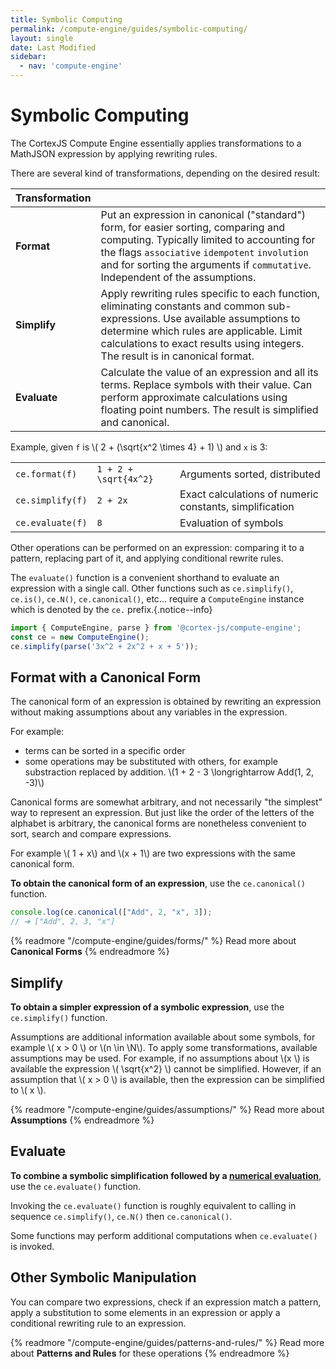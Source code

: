 ```yaml
---
title: Symbolic Computing
permalink: /compute-engine/guides/symbolic-computing/
layout: single
date: Last Modified
sidebar:
  - nav: 'compute-engine'
---
```


# Symbolic Computing

The CortexJS Compute Engine essentially applies transformations to a MathJSON
expression by applying rewriting rules.

There are several kind of transformations, depending on the desired
result:

<div class=symbols-table>

| Transformation |  |
| :--- | :--- |
| **Format** | Put an expression in canonical ("standard") form, for easier sorting, comparing and computing. Typically limited to accounting for the flags `associative` `idempotent` `involution` and for sorting the arguments if `commutative`. Independent of the assumptions. | 
| **Simplify** | Apply rewriting rules specific to each function, eliminating constants and common sub-expressions. Use available assumptions to determine which rules are applicable. Limit calculations to exact results using integers. The result is in canonical format. | 
| **Evaluate** | Calculate the value of an expression and all its terms. Replace symbols with their value. Can perform approximate calculations using floating point numbers. The result is simplified and canonical. | 

</div>


Example, given `f` is \\( 2 + (\sqrt{x^2 \times 4} + 1) \\) and `x` is 3:

<div class=symbols-table>

|  |  | |
| :--- | :--- | :--- |
| `ce.format(f)` | `1 + 2 + \sqrt{4x^2}` | Arguments sorted, distributed |
| `ce.simplify(f)`| `2 + 2x` | Exact calculations of numeric constants,  simplification |
| `ce.evaluate(f)` | `8` | Evaluation of symbols |

</div>


Other operations can be performed on an expression: comparing it to a pattern, replacing part of it, and applying conditional rewrite rules.


The `evaluate()` function is a convenient shorthand to evaluate an expression
with a single call. Other functions such as `ce.simplify()`, `ce.is()`, `ce.N()`, `ce.canonical()`, etc... require a `ComputeEngine` instance which is denoted by the `ce.` prefix.{.notice--info}

```ts
import { ComputeEngine, parse } from '@cortex-js/compute-engine';
const ce = new ComputeEngine();
ce.simplify(parse('3x^2 + 2x^2 + x + 5'));
```

## Format with a Canonical Form

The canonical form of an expression is obtained by rewriting an expression
without making assumptions about any variables in the expression.

For example:

- terms can be sorted in a specific order
- some operations may be substituted with others, for example
  substraction replaced by addition. \\(1 + 2 - 3 \longrightarrow Add(1, 2,
  -3)\\)

Canonical forms are somewhat arbitrary, and not necessarily "the simplest" way
to represent an expression. But just like the order of the letters of the
alphabet is arbitrary, the canonical forms are nonetheless convenient to sort,
search and compare expressions.

For example \\( 1 + x\\) and \\(x + 1\\) are two expressions with the same canonical form.


**To obtain the canonical form of an expression**, use the `ce.canonical()` function.

```js
console.log(ce.canonical(["Add", 2, "x", 3]);
// ➔ ["Add", 2, 3, "x"]
```


{% readmore "/compute-engine/guides/forms/" %}
Read more about <strong>Canonical Forms</strong>
{% endreadmore %}


## Simplify

**To obtain a simpler expression of a symbolic expression**, use the
`ce.simplify()` function.

Assumptions are additional information available about some symbols, for example
\\( x > 0 \\) or \\(n \in \\N\\). To apply some transformations, available
assumptions may be used. For example, if no assumptions about \\(x \\) is
available the expression \\( \sqrt{x^2} \\) cannot be simplified. However, if an
assumption that \\( x > 0 \\) is available, then the expression can be
simplified to \\( x \\).


{% readmore "/compute-engine/guides/assumptions/" %}
Read more about <strong>Assumptions</strong>
{% endreadmore %}


## Evaluate

**To combine a symbolic simplification followed by a [numerical evaluation](/compute-engine/guides/numerical-evaluation)**, use
the `ce.evaluate()` function.

Invoking the `ce.evaluate()` function is roughly equivalent to calling in sequence
`ce.simplify()`, `ce.N()` then `ce.canonical()`.

Some functions may perform additional computations when `ce.evaluate()` is 
invoked.

## Other Symbolic Manipulation

You can compare two expressions, check if an expression match a pattern, 
apply a substitution to some elements in an expression or apply a conditional rewriting rule to an expression.


{% readmore "/compute-engine/guides/patterns-and-rules/" %}
Read more about <strong>Patterns and Rules</strong> for these operations
{% endreadmore %}
